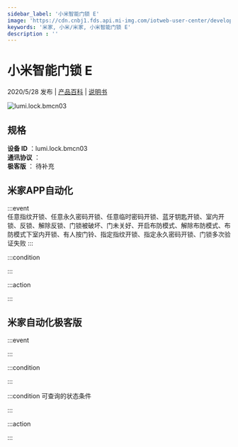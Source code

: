 ```yaml
---
sidebar_label: '小米智能门锁 E'
image: 'https://cdn.cnbj1.fds.api.mi-img.com/iotweb-user-center/developer_1679071134463TA3dypUy.png?GalaxyAccessKeyId=AKVGLQWBOVIRQ3XLEW&Expires=9223372036854775807&Signature=Ke1lGoWW1t0/9PJVECLwJpNnsIY='
keywords: '米家, 小米/米家, 小米智能门锁 E'
description : ''
---
```

# 小米智能门锁 E

2020/5/28 发布 | [产品百科](https://home.mi.com/webapp/content/baike/product/index.html?model=lumi.lock.bmcn03/) | [说明书](https://home.mi.com/views/introduction.html?model=lumi.lock.bmcn03&region=cn)

![lumi.lock.bmcn03](https://cdn.cnbj1.fds.api.mi-img.com/iotweb-user-center/developer_1679071134463TA3dypUy.png?GalaxyAccessKeyId=AKVGLQWBOVIRQ3XLEW&Expires=9223372036854775807&Signature=Ke1lGoWW1t0/9PJVECLwJpNnsIY=)

## 规格  
> 
**设备 ID** ：lumi.lock.bmcn03  
**通讯协议** ：  
**极客版**  ： 待补充 


## 米家APP自动化  

:::event  
任意指纹开锁、任意永久密码开锁、任意临时密码开锁、蓝牙钥匙开锁、室内开锁、反锁、解除反锁、门锁被破坏、门未关好、开启布防模式、解除布防模式、布防模式下室内开锁、有人按门铃、指定指纹开锁、指定永久密码开锁、门锁多次验证失败
:::

:::condition  

:::

:::action   

:::

## 米家自动化极客版  

:::event  

:::

:::condition  

:::

:::condition 可查询的状态条件  

:::

:::action  

:::

        
